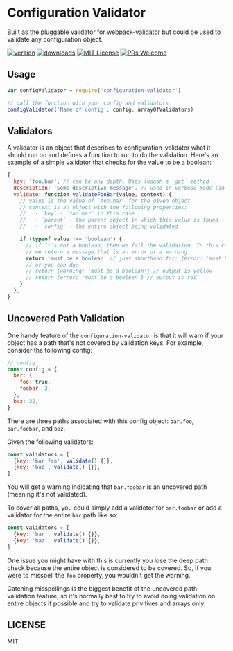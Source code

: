 # Configuration Validator

Built as the pluggable validator for [webpack-validator](https://github.com/kentcdodds/webpack-validator)
but could be used to validate any configuration object.

[![version](https://img.shields.io/npm/v/configuration-validator.svg?style=flat-square)](http://npm.im/configuration-validator)
[![downloads](https://img.shields.io/npm/dm/configuration-validator.svg?style=flat-square)](http://npm-stat.com/charts.html?package=configuration-validator)
[![MIT License](https://img.shields.io/npm/l/configuration-validator.svg?style=flat-square)](http://opensource.org/licenses/MIT)
[![PRs Welcome](https://img.shields.io/badge/PRs-welcome-brightgreen.svg?style=flat-square)](http://makeapullrequest.com)

## Usage

```javascript
var configValidator = require('configuration-validator')

// call the function with your config and validators
configValidator('Name of config', config, arrayOfValidators)
```

## Validators

A validator is an object that describes to configuration-validator what it should run on and
defines a function to run to do the validation. Here's an example of a simple validator that
checks for the value to be a boolean:

```javascript
{
  key: 'foo.bar', // can be any depth. Uses lodash's `get` method
  description: 'Some descriptive message', // used in verbose mode (in development)
  validate: function validateFooBar(value, context) {
    // value is the value of `foo.bar` for the given object
    // context is an object with the following properties:
    //   - `key` - `foo.bar` in this case
    //   - `parent` - the parent object in which this value is found
    //   - `config` - the entire object being validated

    if (typeof value !== 'boolean') {
      // if it's not a boolean, then we fail the validation. In this case
      // we return a message that is an error or a warning
      return 'must be a boolean' // just shorthand for: {error: 'must be a boolean'}
      // or you can do:
      // return {warning: 'must be a boolean'} // output is yellow
      // return {error: 'must be a boolean'} // output is red
    }
  },
}
```

## Uncovered Path Validation

One handy feature of the `configuration-validator` is that it will warn if your object has a path that's not covered by validation keys. For example, consider the following config:

```javascript
// config
const config = {
  bar: {
    foo: true,
    foobar: 2,
  },
  baz: 32,
}
```

There are three paths associated with this config object: `bar.foo`, `bar.foobar`, and `baz`.

Given the following validators:

```javascript
const validators = [
  {key: 'bar.foo', validate() {}},
  {key: 'baz', validate() {}},
]
```

You will get a warning indicating that `bar.foobar` is an uncovered path (meaning it's not validated).

To cover all paths, you could simply add a validotor for `bar.foobar` or add a validator for the entire `bar` path like so:

```javascript
const validators = [
  {key: 'bar', validate() {}},
  {key: 'baz', validate() {}},
]
```

One issue you might have with this is currently you lose the deep path check because the entire object is considered to be covered. So, if you were to misspell the `foo` property, you wouldn't get the warning.

Catching misspellings is the biggest benefit of the uncovered path validation feature, so it's normally best to try to avoid doing validation on entire objects if possible and try to validate privitives and arrays only.

## LICENSE

MIT

